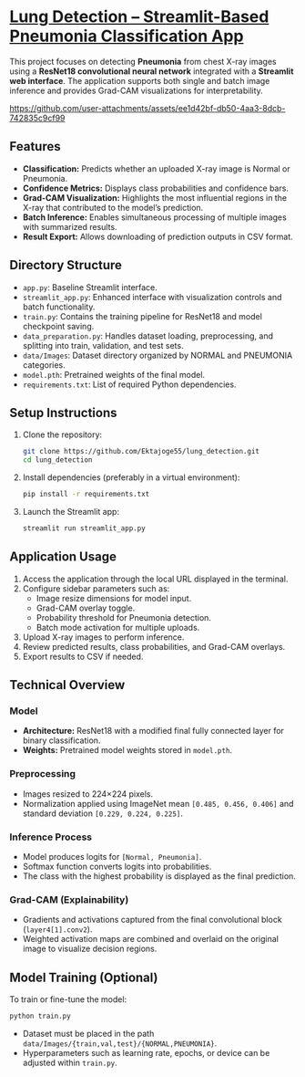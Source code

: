 # [Lung Detection – Streamlit-Based Pneumonia Classification App](https://infosys-project-awctidx2cpngvabdrxdq8k.streamlit.app/)

This project focuses on detecting **Pneumonia** from chest X-ray images using a **ResNet18 convolutional neural network** integrated with a **Streamlit web interface**. The application supports both single and batch image inference and provides Grad-CAM visualizations for interpretability.



https://github.com/user-attachments/assets/ee1d42bf-db50-4aa3-8dcb-742835c9cf99



## Features
- **Classification:** Predicts whether an uploaded X-ray image is Normal or Pneumonia.
- **Confidence Metrics:** Displays class probabilities and confidence bars.
- **Grad-CAM Visualization:** Highlights the most influential regions in the X-ray that contributed to the model’s prediction.
- **Batch Inference:** Enables simultaneous processing of multiple images with summarized results.
- **Result Export:** Allows downloading of prediction outputs in CSV format.

## Directory Structure
- `app.py`: Baseline Streamlit interface.
- `streamlit_app.py`: Enhanced interface with visualization controls and batch functionality.
- `train.py`: Contains the training pipeline for ResNet18 and model checkpoint saving.
- `data_preparation.py`: Handles dataset loading, preprocessing, and splitting into train, validation, and test sets.
- `data/Images`: Dataset directory organized by NORMAL and PNEUMONIA categories.
- `model.pth`: Pretrained weights of the final model.
- `requirements.txt`: List of required Python dependencies.

## Setup Instructions
1. Clone the repository:
   ```bash
   git clone https://github.com/Ektajoge55/lung_detection.git
   cd lung_detection
   ```
2. Install dependencies (preferably in a virtual environment):
   ```bash
   pip install -r requirements.txt
   ```
3. Launch the Streamlit app:
   ```bash
   streamlit run streamlit_app.py
   ```

## Application Usage
1. Access the application through the local URL displayed in the terminal.
2. Configure sidebar parameters such as:
   - Image resize dimensions for model input.
   - Grad-CAM overlay toggle.
   - Probability threshold for Pneumonia detection.
   - Batch mode activation for multiple uploads.
3. Upload X-ray images to perform inference.
4. Review predicted results, class probabilities, and Grad-CAM overlays.
5. Export results to CSV if needed.

## Technical Overview
### Model
- **Architecture:** ResNet18 with a modified final fully connected layer for binary classification.
- **Weights:** Pretrained model weights stored in `model.pth`.

### Preprocessing
- Images resized to 224×224 pixels.
- Normalization applied using ImageNet mean `[0.485, 0.456, 0.406]` and standard deviation `[0.229, 0.224, 0.225]`.

### Inference Process
- Model produces logits for `[Normal, Pneumonia]`.
- Softmax function converts logits into probabilities.
- The class with the highest probability is displayed as the final prediction.

### Grad-CAM (Explainability)
- Gradients and activations captured from the final convolutional block (`layer4[1].conv2`).
- Weighted activation maps are combined and overlaid on the original image to visualize decision regions.

## Model Training (Optional)
To train or fine-tune the model:
```bash
python train.py
```
- Dataset must be placed in the path `data/Images/{train,val,test}/{NORMAL,PNEUMONIA}`.
- Hyperparameters such as learning rate, epochs, or device can be adjusted within `train.py`.




